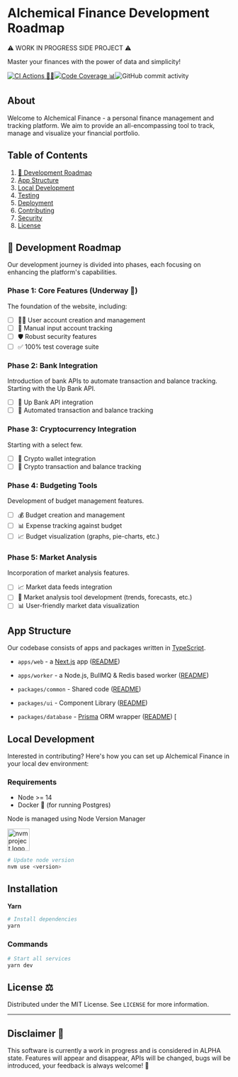 # Alchemical Finance Development Roadmap

⚠️ WORK IN PROGRESS SIDE PROJECT ⚠️

Master your finances with the power of data and simplicity!

[![CI Actions 🚀🤖](https://github.com/HarrisFauntleroy/alchemical-finance/actions/workflows/ci.yml/badge.svg)](https://github.com/HarrisFauntleroy/alchemical-finance/actions/workflows/ci.yml)[![Code Coverage 📊](https://github.com/HarrisFauntleroy/alchemical-finance/actions/workflows/coverage.yml/badge.svg)](https://github.com/HarrisFauntleroy/alchemical-finance/actions/workflows/coverage.yml)![GitHub commit activity](https://img.shields.io/github/commit-activity/w/HarrisFauntleroy/alchemical-finance?style=flat)

## About

Welcome to Alchemical Finance - a personal finance management and tracking
platform. We aim to provide an all-encompassing tool to track, manage and
visualize your financial portfolio.

## Table of Contents

1. [🌟 Development Roadmap](#🌟-development-roadmap)
2. [App Structure](#app-structure)
3. [Local Development](#local-development)
4. [Testing](#testing)
5. [Deployment](#deployment)
6. [Contributing](#contributing)
7. [Security](#security)
8. [License](#license)

## 🌟 Development Roadmap

Our development journey is divided into phases, each focusing on enhancing the
platform's capabilities.

### Phase 1: Core Features (Underway 🚧)

The foundation of the website, including:

- [ ] 🧑‍💻 User account creation and management
- [ ] 📝 Manual input account tracking
- [ ] 🛡️ Robust security features
- [ ] ✅ 100% test coverage suite

### Phase 2: Bank Integration

Introduction of bank APIs to automate transaction and balance tracking. Starting
with the Up Bank API.

- [ ] 🏦 Up Bank API integration
- [ ] 🔄 Automated transaction and balance tracking

### Phase 3: Cryptocurrency Integration

Starting with a select few.

- [ ] 💱 Crypto wallet integration
- [ ] 🔄 Crypto transaction and balance tracking

### Phase 4: Budgeting Tools

Development of budget management features.

- [ ] 💰 Budget creation and management
- [ ] 📊 Expense tracking against budget
- [ ] 📈 Budget visualization (graphs, pie-charts, etc.)

### Phase 5: Market Analysis

Incorporation of market analysis features.

- [ ] 📈 Market data feeds integration
- [ ] 🧠 Market analysis tool development (trends, forecasts, etc.)
- [ ] 📊 User-friendly market data visualization

## App Structure

Our codebase consists of apps and packages written in
[TypeScript](https://www.typescriptlang.org/).

- `apps/web` - a [Next.js](https://nextjs.org) app
  ([README](apps/web/README.md))
- `apps/worker` - a Node.js, BullMQ & Redis based worker
  ([README](apps/worker/README.md))

- `packages/common` - Shared code ([README](packages/common/README.md))
- `packages/ui` - Component Library ([README](packages/ui/README.md))
- `packages/database` - [Prisma](https://prisma.io/) ORM wrapper
  ([README](packages/database/README.md)) [

## Local Development

Interested in contributing? Here's how you can set up Alchemical Finance in your
local dev environment:

### Requirements

- Node >= 14
- Docker 🐳 (for running Postgres)

Node is managed using Node Version Manager

<a href="https://github.com/nvm-sh/logos"><img alt="nvm project logo" src="https://raw.githubusercontent.com/nvm-sh/logos/HEAD/nvm-logo-color.svg" height="50" /></a>

```sh
# Update node version
nvm use <version>
```

## Installation

**Yarn**

```sh
# Install dependencies
yarn
```

### Commands

```sh
# Start all services
yarn dev
```

<!-- LICENSE -->

## **License** ⚖️

Distributed under the MIT License. See `LICENSE` for more information.

---

<!-- DISCLAIMER -->

## **Disclaimer** 🚨

This software is currently a work in progress and is considered in ALPHA state.
Features will appear and disappear, APIs will be changed, bugs will be
introduced, your feedback is always welcome! 🚧
